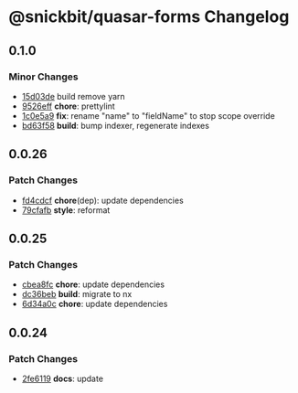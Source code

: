 # @snickbit/quasar-forms Changelog

## 0.1.0

### Minor Changes

- [15d03de](https://github.com/snickbit/quasar/commit/15d03de) build remove yarn
- [9526eff](https://github.com/snickbit/quasar/commit/9526eff) **chore**:  prettylint
- [1c0e5a9](https://github.com/snickbit/quasar/commit/1c0e5a9) **fix**:  rename "name" to "fieldName" to stop scope override
- [bd63f58](https://github.com/snickbit/quasar/commit/bd63f58) **build**:  bump indexer, regenerate indexes


## 0.0.26

### Patch Changes

- [fd4cdcf](https://github.com/snickbit/quasar/commit/fd4cdcf) **chore**(dep):  update dependencies
- [79cfafb](https://github.com/snickbit/quasar/commit/79cfafb) **style**:  reformat


## 0.0.25

### Patch Changes

- [cbea8fc](https://github.com/snickbit/quasar/commit/cbea8fc) **chore**:  update dependencies
- [dc36beb](https://github.com/snickbit/quasar/commit/dc36beb) **build**:  migrate to nx
- [6d34a0c](https://github.com/snickbit/quasar/commit/6d34a0c) **chore**:  update dependencies

## 0.0.24

### Patch Changes

- [2fe6119](https://github.com/snickbit/quasar/commit/2fe6119) **docs**:  update

